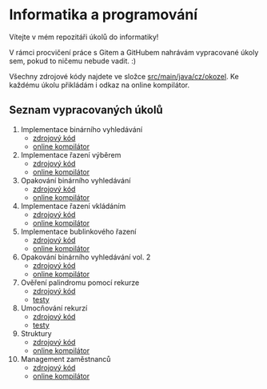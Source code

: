 # Informatika a programování

Vítejte v mém repozitáři úkolů do informatiky!

V rámci procvičení práce s Gitem a GitHubem nahrávám vypracované úkoly sem, pokud to ničemu nebude vadit. :)

Všechny zdrojové kódy najdete ve složce [src/main/java/cz/okozel](https://github.com/ondrejkozel/informatika/tree/master/src/main/java/cz/okozel).
Ke každému úkolu přikládám i odkaz na online kompilátor.

## Seznam vypracovaných úkolů
1. Implementace binárního vyhledávání
   * [zdrojový kód](https://github.com/ondrejkozel/informatika/blob/be4c5ce6ff94b4d4a2052e9d42ebc23317a4eb18/src/main/java/cz/okozel/binarniVyhledavani/Main.java)
   * [online kompilátor](https://www.onlinegdb.com/KaL4pM5wA)
2. Implementace řazení výběrem
   * [zdrojový kód](https://github.com/ondrejkozel/informatika/tree/master/src/main/java/cz/okozel/selectionSort)
   * [online kompilátor](https://www.onlinegdb.com/jAmy0aoKJ)
3. Opakování binárního vyhledávání
   * [zdrojový kód](https://github.com/ondrejkozel/informatika/blob/main/src/main/cpp/binary%20search%20opakov%C3%A1n%C3%AD/BS.cpp)
   * [online kompilátor](https://onlinegdb.com/2aG1cXKfW)
4. Implementace řazení vkládáním
   * [zdrojový kód](https://github.com/ondrejkozel/informatika/tree/main/src/main/java/cz/okozel/insertionSort)
   * [online kompilátor](https://onlinegdb.com/DeTDgjNWn)
5. Implementace bublinkového řazení
   * [zdrojový kód](https://github.com/ondrejkozel/informatika/tree/main/src/main/java/cz/okozel/bubbleSort)
   * [online kompilátor](https://onlinegdb.com/RIpj8uM_q)
6. Opakování binárního vyhledávání vol. 2
   * [zdrojový kód](https://github.com/ondrejkozel/informatika/blob/main/src/main/cpp/binary%20search%20opakov%C3%A1n%C3%AD%20vol.%202/BS2.cpp)
   * [online kompilátor](https://onlinegdb.com/yvUrV2KBl)
7. Ověření palindromu pomocí rekurze
   * [zdrojový kód](https://github.com/ondrejkozel/informatika/blob/main/src/main/java/cz/okozel/overeniPalindromuRekurzi/Main.java)
   * [testy](https://github.com/ondrejkozel/informatika/blob/main/src/test/java/cz/okozel/overeniPalindromuRekurzi/MainTest.java)
8. Umocňování rekurzí
   * [zdrojový kód](https://github.com/ondrejkozel/informatika/blob/main/src/main/java/cz/okozel/umocnovaniRekurzi/Main.java)
   * [testy](https://github.com/ondrejkozel/informatika/blob/main/src/test/java/cz/okozel/umocnovaniRekurzi/MainTest.java)
9. Struktury
   * [zdrojový kód](https://github.com/ondrejkozel/informatika/blob/4e7efb6d1b06ca364aee3bd654bfa7a863363c8e/src/main/cpp/struktury/struktury.cpp)
   * [online kompilátor](https://onlinegdb.com/Yj3zKitjW)
1. Management zaměstnanců
   * [zdrojový kód](https://github.com/ondrejkozel/informatika/tree/main/src/main/java/cz/okozel/zamestnanci)
   * [online kompilátor](https://onlinegdb.com/Yh4BFc2rZ)